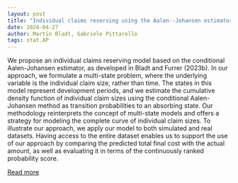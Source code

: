 ```yaml
---
layout: post
title: "Individual claims reserving using the Aalen--Johansen estimator"
date: 2024-04-27
author: Martin Bladt, Gabriele Pittarello
tags: stat.AP
---
```


We propose an individual claims reserving model based on the conditional Aalen-Johansen estimator, as developed in Bladt and Furrer (2023b). In our approach, we formulate a multi-state problem, where the underlying variable is the individual claim size, rather than time. The states in this model represent development periods, and we estimate the cumulative density function of individual claim sizes using the conditional Aalen-Johansen method as transition probabilities to an absorbing state. Our methodology reinterprets the concept of multi-state models and offers a strategy for modeling the complete curve of individual claim sizes. To illustrate our approach, we apply our model to both simulated and real datasets. Having access to the entire dataset enables us to support the use of our approach by comparing the predicted total final cost with the actual amount, as well as evaluating it in terms of the continuously ranked probability score.

[Read more](https://arxiv.org/abs/2311.07384)